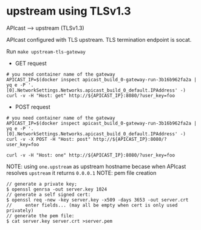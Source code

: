# upstream using TLSv1.3

APIcast --> upstream (TLSv1.3)

APIcast configured with TLS upstream. TLS termination endpoint is socat.

Run `make upstream-tls-gateway`

* GET request
```
# you need container name of the gateway
APICAST_IP=$(docker inspect apicast_build_0-gateway-run-3b16b962fa2a | yq e -P '.[0].NetworkSettings.Networks.apicast_build_0_default.IPAddress' -)
curl -v -H "Host: get" http://${APICAST_IP}:8080/?user_key=foo
```

* POST request
```
# you need container name of the gateway
APICAST_IP=$(docker inspect apicast_build_0-gateway-run-3b16b962fa2a | yq e -P '.[0].NetworkSettings.Networks.apicast_build_0_default.IPAddress' -)
curl -v -X POST -H "Host: post" http://${APICAST_IP}:8080/?user_key=foo
```

```
curl -v -H "Host: one" http://${APICAST_IP}:8080/?user_key=foo
```

NOTE: using `one.upstream` as upstream hostname becase when APIcast resolves `upstream` it returns `0.0.0.1`
NOTE: pem file creation
```
// generate a private key;
$ openssl genrsa -out server.key 1024
// generate a self signed cert:
$ openssl req -new -key server.key -x509 -days 3653 -out server.crt
//     enter fields... (may all be empty when cert is only used privately)
// generate the pem file:
$ cat server.key server.crt >server.pem
```
